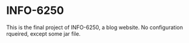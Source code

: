 # INFO-6250
This is the final project of INFO-6250, a blog website.
No configuration rqueired, except some jar file.
